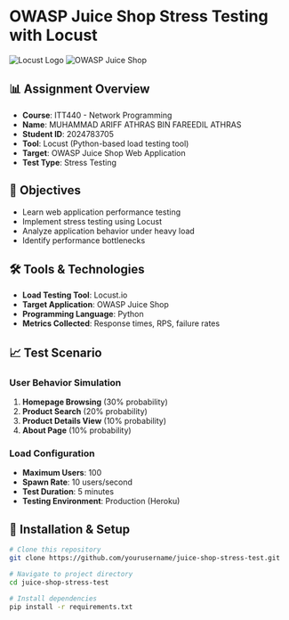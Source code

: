 # OWASP Juice Shop Stress Testing with Locust

![Locust Logo](https://locust.io/static/img/logo.png)
![OWASP Juice Shop](https://raw.githubusercontent.com/juice-shop/juice-shop/master/frontend/src/assets/public/images/JuiceShop_Logo.png)

## 📊 Assignment Overview
- **Course**: ITT440 - Network Programming
- **Name**: MUHAMMAD ARIFF ATHRAS BIN FAREEDIL ATHRAS   
- **Student ID**: 2024783705
- **Tool**: Locust (Python-based load testing tool)
- **Target**: OWASP Juice Shop Web Application
- **Test Type**: Stress Testing

## 🎯 Objectives
- Learn web application performance testing
- Implement stress testing using Locust
- Analyze application behavior under heavy load
- Identify performance bottlenecks

## 🛠️ Tools & Technologies
- **Load Testing Tool**: Locust.io
- **Target Application**: OWASP Juice Shop
- **Programming Language**: Python
- **Metrics Collected**: Response times, RPS, failure rates

## 📈 Test Scenario

### User Behavior Simulation
1. **Homepage Browsing** (30% probability)
2. **Product Search** (20% probability) 
3. **Product Details View** (10% probability)
4. **About Page** (10% probability)

### Load Configuration
- **Maximum Users**: 100
- **Spawn Rate**: 10 users/second
- **Test Duration**: 5 minutes
- **Testing Environment**: Production (Heroku)

## 🚀 Installation & Setup

```bash
# Clone this repository
git clone https://github.com/yourusername/juice-shop-stress-test.git

# Navigate to project directory
cd juice-shop-stress-test

# Install dependencies
pip install -r requirements.txt
